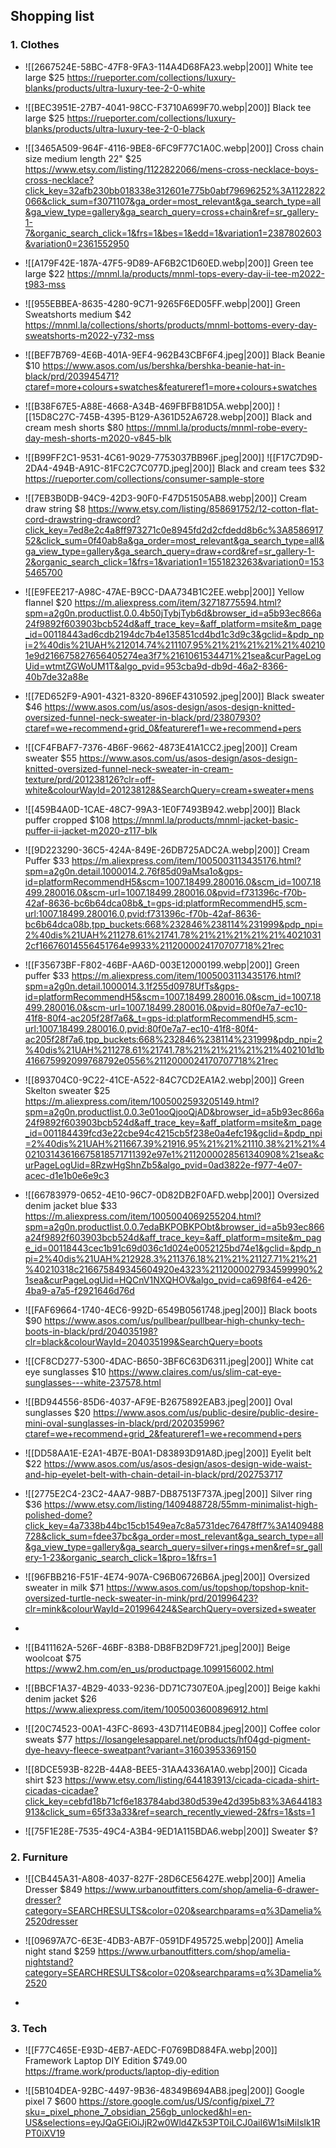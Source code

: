 ## Shopping list

### 1. Clothes 

- ![[2667524E-58BC-47F8-9FA3-114A4D68FA23.webp|200]]
White tee large $25 https://rueporter.com/collections/luxury-blanks/products/ultra-luxury-tee-2-0-white

- ![[BEC3951E-27B7-4041-98CC-F3710A699F70.webp|200]]
Black tee large $25 https://rueporter.com/collections/luxury-blanks/products/ultra-luxury-tee-2-0-black

- ![[3465A509-964F-4116-9BE8-6FC9F77C1A0C.webp|200]]
Cross chain size medium length 22" $25 https://www.etsy.com/listing/1122822066/mens-cross-necklace-boys-cross-necklace?click_key=32afb230bb018338e312601e775b0abf79696252%3A1122822066&click_sum=f3071107&ga_order=most_relevant&ga_search_type=all&ga_view_type=gallery&ga_search_query=cross+chain&ref=sr_gallery-1-7&organic_search_click=1&frs=1&bes=1&edd=1&variation1=2387802603&variation0=2361552950 

- ![[A179F42E-187A-47F5-9D89-AF6B2C1D60ED.webp|200]]
Green tee large $22 https://mnml.la/products/mnml-tops-every-day-ii-tee-m2022-t983-mss

- ![[955EBBEA-8635-4280-9C71-9265F6ED05FF.webp|200]]
Green Sweatshorts medium $42 https://mnml.la/collections/shorts/products/mnml-bottoms-every-day-sweatshorts-m2022-y732-mss

- ![[BEF7B769-4E6B-401A-9EF4-962B43CBF6F4.jpeg|200]]
Black Beanie $10 https://www.asos.com/us/bershka/bershka-beanie-hat-in-black/prd/203945471?ctaref=more+colours+swatches&featureref1=more+colours+swatches

- ![[B38F67E5-A88E-4668-A34B-469FBFB81D5A.webp|200]]
![[15D8C27C-745B-4395-B129-A361D52A6728.webp|200]]
Black and cream mesh shorts $80 https://mnml.la/products/mnml-robe-every-day-mesh-shorts-m2020-v845-blk

- ![[B99FF2C1-9531-4C61-9029-7753037BB96F.jpeg|200]]
 ![[F17C7D9D-2DA4-494B-A91C-81FC2C7C077D.jpeg|200]]
Black and cream tees $32 https://rueporter.com/collections/consumer-sample-store

- ![[7EB3B0DB-94C9-42D3-90F0-F47D51505AB8.webp|200]]
Cream draw string $8 https://www.etsy.com/listing/858691752/12-cotton-flat-cord-drawstring-drawcord?click_key=7ed8e2c4a8ff973271c0e8945fd2d2cfdedd8b6c%3A858691752&click_sum=0f40ab8a&ga_order=most_relevant&ga_search_type=all&ga_view_type=gallery&ga_search_query=draw+cord&ref=sr_gallery-1-2&organic_search_click=1&frs=1&variation1=1551823263&variation0=1535465700

- ![[E9FEE217-A98C-47AE-B9CC-DAA734B1C2EE.webp|200]]
Yellow flannel $20 https://m.aliexpress.com/item/32718775594.html?spm=a2g0n.productlist.0.0.4b50jTybjTyb6d&browser_id=a5b93ec866a24f9892f603903bcb524d&aff_trace_key=&aff_platform=msite&m_page_id=00118443ad6cdb2194dc7b4e135851cd4bd1c3d9c3&gclid=&pdp_npi=2%40dis%21UAH%212014.74%211107.95%21%21%21%21%21%402101e9d216675827656405274ea3f7%2161061534471%21sea&curPageLogUid=wtmtZGWoUM1T&algo_pvid=953cba9d-db9d-46a2-8366-40b7de32a88e

- ![[7ED652F9-A901-4321-8320-896EF4310592.jpeg|200]]
Black sweater $46 https://www.asos.com/us/asos-design/asos-design-knitted-oversized-funnel-neck-sweater-in-black/prd/23807930?ctaref=we+recommend+grid_0&featureref1=we+recommend+pers

- ![[CF4FBAF7-7376-4B6F-9662-4873E41A1CC2.jpeg|200]]
Cream sweater $55 https://www.asos.com/us/asos-design/asos-design-knitted-oversized-funnel-neck-sweater-in-cream-texture/prd/201238126?clr=off-white&colourWayId=201238128&SearchQuery=cream+sweater+mens

- ![[459B4A0D-1CAE-48C7-99A3-1E0F7493B942.webp|200]]
Black puffer cropped $108 https://mnml.la/products/mnml-jacket-basic-puffer-ii-jacket-m2020-z117-blk

- ![[9D223290-36C5-424A-849E-26DB725ADC2A.webp|200]]
Cream Puffer $33 https://m.aliexpress.com/item/1005003113435176.html?spm=a2g0n.detail.1000014.2.76f85d09aMsa1o&gps-id=platformRecommendH5&scm=1007.18499.280016.0&scm_id=1007.18499.280016.0&scm-url=1007.18499.280016.0&pvid=f731396c-f70b-42af-8636-bc6b64dca08b&_t=gps-id:platformRecommendH5,scm-url:1007.18499.280016.0,pvid:f731396c-f70b-42af-8636-bc6b64dca08b,tpp_buckets:668%232846%238114%231999&pdp_npi=2%40dis%21UAH%211278.61%21741.78%21%21%21%21%21%40210312cf16676014556451764e9933%2112000024170707718%21rec

- ![[F35673BF-F802-46BF-AA6D-003E12000199.webp|200]]
Green puffer $33 https://m.aliexpress.com/item/1005003113435176.html?spm=a2g0n.detail.1000014.3.1f255d0978UfTs&gps-id=platformRecommendH5&scm=1007.18499.280016.0&scm_id=1007.18499.280016.0&scm-url=1007.18499.280016.0&pvid=80f0e7a7-ec10-41f8-80f4-ac205f28f7a6&_t=gps-id:platformRecommendH5,scm-url:1007.18499.280016.0,pvid:80f0e7a7-ec10-41f8-80f4-ac205f28f7a6,tpp_buckets:668%232846%238114%231999&pdp_npi=2%40dis%21UAH%211278.61%21741.78%21%21%21%21%21%402101d1b416675992099768792e0556%2112000024170707718%21rec

- ![[893704C0-9C22-41CE-A522-84C7CD2EA1A2.webp|200]]
Green Skelton sweater $25 https://m.aliexpress.com/item/1005002593205149.html?spm=a2g0n.productlist.0.0.3e01ooQjooQjAD&browser_id=a5b93ec866a24f9892f603903bcb524d&aff_trace_key=&aff_platform=msite&m_page_id=001184439fcd3e22cbe94c4215cb5f238e0a4efc19&gclid=&pdp_npi=2%40dis%21UAH%211667.39%21916.95%21%21%21110.38%21%21%402103143616675818571711392e97e1%2112000028561340908%21sea&curPageLogUid=8RzwHgShnZb5&algo_pvid=0ad3822e-f977-4e07-acec-d1e1b0e6e9c3

- ![[66783979-0652-4E10-96C7-0D82DB2F0AFD.webp|200]]
Oversized denim jacket blue $33 https://m.aliexpress.com/item/1005004069255204.html?spm=a2g0n.productlist.0.0.7edaBKPOBKPObt&browser_id=a5b93ec866a24f9892f603903bcb524d&aff_trace_key=&aff_platform=msite&m_page_id=00118443cec1b91c69d036c1d024e0052125bd74e1&gclid=&pdp_npi=2%40dis%21UAH%212928.3%211376.18%21%21%21127.71%21%21%40210318c216675849345604920e4323%2112000027934599990%21sea&curPageLogUid=HQCnV1NXQHOV&algo_pvid=ca698f64-e426-4ba9-a7a5-f2921646d76d

- ![[FAF69664-1740-4EC6-992D-6549B0561748.jpeg|200]]
Black boots $90 https://www.asos.com/us/pullbear/pullbear-high-chunky-tech-boots-in-black/prd/204035198?clr=black&colourWayId=204035199&SearchQuery=boots

- ![[CF8CD277-5300-4DAC-B650-3BF6C63D6311.jpeg|200]]
White cat eye sunglasses $10 https://www.claires.com/us/slim-cat-eye-sunglasses---white-237578.html

- ![[BD944556-85D6-4037-AF9E-B2675892EAB3.jpeg|200]]
Oval sunglasses $20 https://www.asos.com/us/public-desire/public-desire-mini-oval-sunglasses-in-black/prd/202035996?ctaref=we+recommend+grid_2&featureref1=we+recommend+pers

- ![[DD58AA1E-E2A1-4B7E-B0A1-D83893D91A8D.jpeg|200]]
Eyelit belt $22 https://www.asos.com/us/asos-design/asos-design-wide-waist-and-hip-eyelet-belt-with-chain-detail-in-black/prd/202753717

- ![[2775E2C4-23C2-4AA7-98B7-DB87513F737A.jpeg|200]]
Silver ring $36 https://www.etsy.com/listing/1409488728/55mm-minimalist-high-polished-dome?click_key=4a7338b44bc15cb1549ea7c8a5731dec76478ff7%3A1409488728&click_sum=fdee37bc&ga_order=most_relevant&ga_search_type=all&ga_view_type=gallery&ga_search_query=silver+rings+men&ref=sr_gallery-1-23&organic_search_click=1&pro=1&frs=1

- ![[96FBB216-F51F-4E74-907A-C96B06726B6A.jpeg|200]]
Oversized sweater in milk $71 https://www.asos.com/us/topshop/topshop-knit-oversized-turtle-neck-sweater-in-mink/prd/201996423?clr=mink&colourWayId=201996424&SearchQuery=oversized+sweater

- 

- ![[B411162A-526F-46BF-83B8-DB8FB2D9F721.jpeg|200]]
Beige woolcoat $75 https://www2.hm.com/en_us/productpage.1099156002.html

- ![[BBCF1A37-4B29-4033-9236-DD71C7307E0A.jpeg|200]]
Beige kakhi denim jacket $26 https://www.aliexpress.com/item/1005003600896912.html

- ![[20C74523-00A1-43FC-8693-43D7114E0B84.jpeg|200]]
Coffee color sweats $77 https://losangelesapparel.net/products/hf04gd-pigment-dye-heavy-fleece-sweatpant?variant=31603953369150

- ![[8DCE593B-822B-44A8-BEE5-31AA4336A1A0.webp|200]]
Cicada shirt $23 https://www.etsy.com/listing/644183913/cicada-cicada-shirt-cicadas-cicadae?click_key=cebfd18b71cf6e183784abd380d539e42d395b83%3A644183913&click_sum=65f33a33&ref=search_recently_viewed-2&frs=1&sts=1

- ![[75F1E28E-7535-49C4-A3B4-9ED1A115BDA6.webp|200]]
Sweater $? 

### 2. Furniture

- ![[CB445A31-A808-4037-827F-28D6CE56427E.webp|200]]
	Amelia Dresser $849 https://www.urbanoutfitters.com/shop/amelia-6-drawer-dresser?category=SEARCHRESULTS&color=020&searchparams=q%3Damelia%2520dresser

- ![[09697A7C-6E3E-4DB3-AB7F-0591DF495725.webp|200]]
	Amelia night stand $259 https://www.urbanoutfitters.com/shop/amelia-nightstand?category=SEARCHRESULTS&color=020&searchparams=q%3Damelia%2520

- 

### 3. Tech

- ![[F77C465E-E93D-4EB7-AEDC-F0769BD884FA.webp|200]]
	Framework Laptop DIY Edition $749.00
	https://frame.work/products/laptop-diy-edition

- ![[5B104DEA-92BC-4497-9B36-48349B694AB8.jpeg|200]]
	Google pixel 7 $600 https://store.google.com/us/US/config/pixel_7?sku=_pixel_phone_7_obsidian_256gb_unlocked&hl=en-US&selections=eyJQaGEiOiJjR2w0Wld4Zk53PT0iLCJ0aiI6W1siMiIsIk1RPT0iXV19
